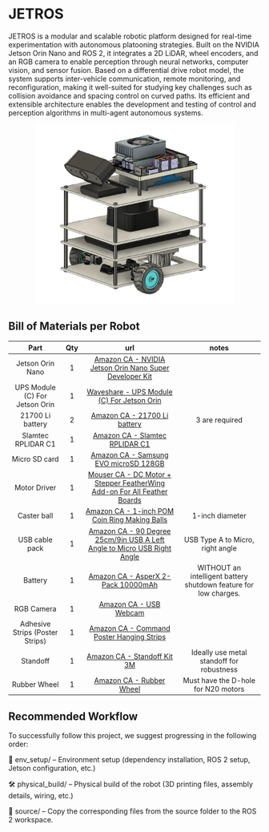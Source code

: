 # JETROS

JETROS is a modular and scalable robotic platform designed for real-time experimentation with autonomous platooning strategies. Built on the NVIDIA Jetson Orin Nano and ROS 2, it integrates a 2D LiDAR, wheel encoders, and an RGB camera to enable perception through neural networks, computer vision, and sensor fusion. Based on a differential drive robot model, the system supports inter-vehicle communication, remote monitoring, and reconfiguration, making it well-suited for studying key challenges such as collision avoidance and spacing control on curved paths. Its efficient and extensible architecture enables the development and testing of control and perception algorithms in multi-agent autonomous systems.

<p align="center">
  <img src="jetros.png" alt="image" width="400"/>
</p>


## Bill of Materials per Robot
| Part          | Qty  | url       |notes       |
|:---------------:|:-----------:|:-----------:|:-----------:|
| Jetson Orin Nano   | 1         |[Amazon CA - NVIDIA Jetson Orin Nano Super Developer Kit](https://www.amazon.ca/NVIDIA-Jetson-Orin-Nano-Developer/dp/B0BZJTQ5YP/ref=sr_1_1?crid=UKFWQ9MBZFW6&dib=eyJ2IjoiMSJ9.EY0iLDd0M9dkGkWsLUJY8NqwtB7WVgoNM4p2jDxTvAArpiiXLkT5LzaX23eNdMr3pSNlneqTnQuxRakyOweKIkb6xMbXGikGpQQBGdBZ6WiGC_tyecT_ELvOdmPZMM-QFwCL4Hi_7TPmnh7JlYOtVEHYLP8zjkybBOciBGHoElhBDKSUCx7IdIdHJ91WUYF0LdcX2q5ay7nqiog6X8-ladhclY79jE0Loqop1WjAC44RXa2rCOBC_7VoPY9bTUiRlzyn_V4Bs95J3y2K6ptJy97K01DVMdAFFrmQ7UA2jJzFEnF9dwyemaKfJCiy6MJKn5zXcwgZszkBYda2KkB0rPgmeBSmvT3kOd6mubW9d1Z9hUKUlQGfJ5NEcKAwXxYHhagY1uHpdPl-TInkP2B_GskaXL24NVGfVab-qYLBJjflewBh4IiFcMoj629oQPjU.gXnps-366kvRZy0UDUSe4WXNrClI_Lqhc9yuajIm5aM&dib_tag=se&keywords=NVIDIA+Jetson+Orin+Nano+Developer+Kit&qid=1738256440&sprefix=nvidia+jetson+orin+nano+developer+kit%2Caps%2C67&sr=8-1)|
| UPS Module (C) For Jetson Orin   | 1         |[Waveshare - UPS Module (C) For Jetson Orin](https://www.waveshare.com/ups-power-module-c.htm)|
| 21700 Li battery   | 2         |[Amazon CA - 21700 Li battery](https://www.amazon.ca/Rechargeable-21700genuine-Batteries-Flashlight-Headlamp/dp/B0BPNGQ6N8/ref=sr_1_5?crid=1JD1CX1JGNQRR&dib=eyJ2IjoiMSJ9.j33BkcdIaQ69GNlVkE9HQagf7ccdUdSIBWeQ8hRA-muGtQS0B7M5oX3y5_iyBxY0F96UtEvod7rHWRfGD6SaE0EGE8VyhIxB2o_lQ6AhlznqCFVLniC3H1EIo8LYDdv_q0j_g62E8NhIifcwb_z2ADOBWB0prOjehXqJYbahp3d5dq1qj7CK9VOO8lLNdE-xnyvg6eUGmy1nUxmf397GHqz5oDJrG6f8hlML6aBgbU_CJbhWzWNaPiDE5A3eNYCCf2i70r14GkLfuA5wafJKb3ZCU6kvRelxS66EnWSzILs.lMFfoPm4czyzZgvqt4Z-n_ubEFJ3s4MoBHhm9z59o3s&dib_tag=se&keywords=21700+Li+battery&qid=1747420415&sprefix=21700+li+battery+%2Caps%2C72&sr=8-5)| 3 are required | 
| Slamtec RPLIDAR C1   | 1         |[Amazon CA - Slamtec RPLIDAR C1](https://www.amazon.ca/RPLIDAR-Omnidirectional-Millimeter-Level-Anti-Interference-Anti-Adhesion/dp/B0CX1N4JNZ)|
| Micro SD card | 1    | [Amazon CA - Samsung EVO microSD 128GB](https://www.amazon.ca/SAMSUNG-Adaptor-Expanded-MB-MC128SA-CA/dp/B0D37XXQ5N/ref=sr_1_1?crid=2HFA9STBRDGIP&dib=eyJ2IjoiMSJ9.LLh8RfDplRCPkZotSf0Ey2GDVyz8oOg-7gA5cHMW_nYAQmCFMaJOk3yMk-I2MFe4AeFCa3RX3QwzJycUu_Wfe1hsbwFp3WnHGb9S2tNoNyv-vGBJlu_1OjCXlAaxWmhd472ULYw-FwUcn4STt4YFsaVNFxj1qt1_p3KoX1GjD8paFbdYg8qDjDAyMwqLX5QyhuMp8R0LJZLVc_EMEcLnV5SCNHAm-s_t0D62Kf-F-G52VUpuClkzH3Otp9On3EZiCZhdpHevxPskgRvZ44mX5oJQIgmD6OazBXpGjYXi7HE2EsIIKz3gRwBJcQ2jWDzayjUef-2T6r--zyPWuXCz4lnwydJI2cTBEDtisOhB6ijKM-WiqZfQ8wSxnGJbCJ2saJ6OMLBXVDKzeWSyjZCN0cf-3GmrFZhb2k_imHLx5C67ztWFo8m9X7p-LdOx-V0i.2xqpQFdrwSOxAZiWik01RKXyeqnP9abedhoxnX4M2do&dib_tag=se&keywords=AMSUNG%2BEVO%2BPlus%2Bw%2FSD%2BAdaptor%2B128GB%2BMicro%2BSDXC%2C%2BUp-to%2B130MB%2Fs%2C&qid=1738256781&sprefix=amsung%2Bevo%2Bplus%2Bw%2Fsd%2Badaptor%2B128gb%2Bmicro%2Bsdxc%2C%2Bup-to%2B130mb%2Fs%2C%2Caps%2C72&sr=8-1&th=1)    | | 
| Motor Driver      |    1      |      [Mouser CA - DC Motor + Stepper FeatherWing Add-on For All Feather Boards](https://www.mouser.ca/ProductDetail/Adafruit/2927?qs=ivJcBTDythUMt4thpvI5VA%3D%3D)         |           |
|      Caster ball          |    1      |      [Amazon CA - 1-inch POM Coin Ring Making Balls](https://www.amazon.ca/uxcell-1-inch-Making-Plastic-Bearing/dp/B0B5XLGRY7/ref=sr_1_5?crid=1S7E6O9HU3ZR6&dib=eyJ2IjoiMSJ9.wOdn0wL0LtvFuEg0coxrLCB1BoEp0CrKAjhh6jzL2pbaowuboiZq2lJ2mAs4-qNuT_5XM5ZG0sStJS5w9jdnLGTqoch0ygUD_AmnQRJ5au-s4K6jvzRXUIGxI3HjYx7NBc3slkwe8IsOM89QQVCUnpK9jRiEeluGC8wj5XV0_QHYJWMuHpzVFpllZFsLxb70vCk4DePWtfJMsktzT8qHcaQO_C0aR09yMED3DKV2CcqPoQNhOtrrTBOSwo-GQWN6pvTmgUB_-KhCIRWFUjhrNxEey6zJRBrOSwfYonKYErleVWSACwH7WQ3Nh4uljpXU_g4XzvBwv2vThlNUMrn95gfkPJoSImRYfteuQBytuPUnTfLYXf2m6t88q3ROBx2VRyZcqF7F_tUggFNZ6tylvdGttvliWlGTwXTED-DiCb6beCs9KgRp0WuvSnEKwVzf.YBBuVsicXnzNgVKrMwBW4lSujJoXqQOfrMeKyrAbJoM&dib_tag=se&keywords=uxcell+1-inch+POM+Coin+Ring+Making+Balls%2C+Plastic+Bearing+Ball+5pcs&qid=1738258171&sprefix=uxcell+1-inch+pom+coin+ring+making+balls%2C+plastic+bearing+ball+5pcs%2Caps%2C81&sr=8-5)         |     1-inch diameter      |
|   USB cable pack       |     1     |        [Amazon CA - 90 Degree 25cm/9in USB A Left Angle to Micro USB Right Angle](https://www.amazon.ca/Degree-Micro-Charging-Transfer-Camera/dp/B0BXYDNS7C/ref=sr_1_4?crid=3LFI9HBQOZ57N&dib=eyJ2IjoiMSJ9.I6l1DpIlLWai7a3wk0KqOD-MO4joe_DOU7mzWDxzAdvtwr13hoIM_TZZCNWnhJ40RTKtlajGMmeNBe0WUg73Oq_UmHwDbtW2yqVVchsOBWhCtR3vfMIH8VGtJ-4PLK206JFIOa1W6I7ipD9mnrMVrGk20_b_XuCFR9ix_WFGEQKKouZiHfCBvTpAN3I1vTg6h_MHmwW0qKIuiRb6v60BGOtG2zzEKh1yne7rDamAOJrpwdffsJXdGM6W7L7Z86WtByuMpcWr729lNN89BP2gAsyz0P1QGa0z0ojqbevoOLIIgAij3KpX9gccj1rvXoxYvzeLYDPoDtQQkPX7S7svfi40du1s_pl4-LnZ3s24iLU.zY0oRlX_l92aJhiDarZuZ3UrICREInewXCYgBDL3FUE&dib_tag=se&keywords=USB%2BA%2Bto%2Bmicro%2BUSB%2Bangle&qid=1738262542&s=industrial&sprefix=usb%2Ba%2Bto%2Bmicro%2Busb%2Bangle%2Cindustrial%2C71&sr=1-4&th=1)       |  USB Type A to Micro, right angle        |
|  Battery     |   1   |    [Amazon CA - AsperX 2-Pack 10000mAh](https://www.amazon.ca/gp/product/B09JBKDSP9/ref=ppx_yo_dt_b_asin_title_o01_s00?ie=UTF8&th=1)    |  WITHOUT an intelligent battery shutdown feature for low charges.   |
| RGB Camera   | 1         |[Amazon CA - USB Webcam](https://www.amazon.ca/Microphone-Streaming-Conferencing-110-Degree-Widescreen/dp/B081Z2NX9W/ref=pd_rhf_dp_s_ci_mcx_mr_hp_d_d_sccl_2_1/141-4150309-1746121?pd_rd_w=EqBsa&content-id=amzn1.sym.655d74d4-d888-4167-8b7a-c2798389c421:amzn1.symc.9c656a1e-b920-473f-9b41-93ee8f180fd9&pf_rd_p=655d74d4-d888-4167-8b7a-c2798389c421&pf_rd_r=VD4PKNDSMY9KGJDSF54Y&pd_rd_wg=FRIiK&pd_rd_r=2993c5cc-168c-4ca1-aeeb-485fe031cc2c&pd_rd_i=B081Z2NX9W&psc=1)|
|  Adhesive Strips (Poster Strips)    |   1   |     [Amazon CA - Command Poster Hanging Strips](https://www.amazon.ca/Command-Poster-Hanging-60-Pairs-17024-60ES/dp/B00BT0MW4W/ref=sr_1_6?crid=1SPC4309O6WSD&dib=eyJ2IjoiMSJ9.3SBOBIlRxmTSRgzFe1A__6VKIg0B1FCMWUIsAFUDntlWQVH2lMbY2vwVSV3cRfUHLrzQZSDir42H-Ofgfu7Y7svAh6O-paAAsWs6F9jguLcmflPaUZl7v0s6ulQGZTq03x8SpkX5JuTO-ukqcuSTBY4K2wFntpQ_JK1qYyrW4hW-wYdOU-qZ8HzM11OH5QtilcDJer1aPVxz02futIOEYysmDoW8RfPa4wF8AEYCh_yXc1tL9YTX1yzLoa16ZzMEyZIXBbtnjMYWe9FXNEEZ96pNtVupkOlzUBzRVYWNH8v9BVWV7-HCABBBZ7MCQxXM--Q6vxsTpoogo9LgCqKX9jd0rVMwYSrDFFIE3bQNeoYl4kymXR_S8p3e_wckWcvymOqLbSGTpxAXTgO90mIUe4EK33FOvt9DjTFrT22QAXDE-IHJKBBC8AZbXWrPSfS3.ct-hEZ95gi_-iKqf4SxioHkM2tV_cVW_l_bHzQBsQK4&dib_tag=se&keywords=Command+Poster+Strips%2C+Damage+Free+Hanging+Poster+Hangers%2C+No+Tools+Wall+Hanging+Strips+for+Posters%2C+60+White+Command+Adhesive+Strips&qid=1738263248&sprefix=command+poster+strips%2C+damage+free+hanging+poster+hangers%2C+no+tools+wall+hanging+strips+for+posters%2C+60+white+command+adhesive+strips%2Caps%2C84&sr=8-6)    |           |
| Standoff   | 1         |[Amazon CA - Standoff Kit 3M](https://www.amazon.ca/Lystaii-Standoff-Motherboard-Standoffs-Assortment/dp/B08LPYR49C/ref=sr_1_4?crid=2RCWTXQXF2NJB&dib=eyJ2IjoiMSJ9.7RDuCjVjb_LtrEReypcpRbMu9D_rs24y2je-W8n_5iXZ-r_i_9AVnuSOGLSM84jmUSddYlAZlKl_wOPRz41fn8XqpnlCp_etsCnUScg67S_O5MtJah5KL6-CxA2nbNoLTx59arsvTQs6rEi-RxdF4pbxsRBH2GbuzlPe1W1ZxBXOAZ_LrZD0L3JgqfGmogHYu9UyyYuaiEz0Svs4EhcaYxSDJZcoqikEva0WNo1eyg2NFoHNs4_n8sNa6C1DOxWLauL4u0c82hht4pESKvqdoBDWxcQqDleDyuQOwumlJwo.jl6w4Gn2fAXcl8W_o4-z5PRxvrBPMgy9TpfsVXytV1I&dib_tag=se&keywords=standoff%2B3MM&qid=1747332019&s=hi&sprefix=standoff%2B3mm%2B%2Ctools%2C57&sr=1-4&th=1)| Ideally use metal standoff for robustness|
| Rubber Wheel   | 1         |[Amazon CA - Rubber Wheel](https://www.amazon.ca/10pcs-43x19x3mm-D-Hole-Rubber-Suitable/dp/B0DQXQN5VF/ref=sr_1_4?crid=2EH4RFS728Z28&dib=eyJ2IjoiMSJ9.92X8dQItMrtV40OgiQl_01NkYXfJ_C9DX32JAzwjLWtPcAjDxO7fPR8A-aPOw0clhYFnjMSd4TyrfbYDZJFeoX03C9enEHQ-bCZTVZXnzBR-PvfeNiWctde4-uRgHmrcEzYBdCu6OZ3IsCgSaF_jZKHhn9aPwir36Fup07x1sDpLceQNZJ4MJjIO3d6a5fthSAAAfQhv6Tfmh5eP0ZeC3pCKtFhzuaKqFU7i8ZW1ZidsZzO3Aulgw_pc7OStAO5twOYQDqgTYMVL8xBY68FLWnbXkeP1F_6yx5zvMFpM_yw.rU3pFR5VSAXJDh86y4n2UeqJhCjumpvhih66NPLIPzw&dib_tag=se&keywords=N20+wheel&qid=1744144004&s=industrial&sprefix=n20+wheel%2Cindustrial%2C115&sr=1-4)| Must have the D-hole for N20 motors| 




## Recommended Workflow
To successfully follow this project, we suggest progressing in the following order:

🔧 env_setup/ – Environment setup (dependency installation, ROS 2 setup, Jetson configuration, etc.)

🛠️ physical_build/ – Physical build of the robot (3D printing files, assembly details, wiring, etc.)

📁 source/ – Copy the corresponding files from the source folder to the ROS 2 workspace.





